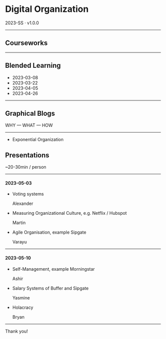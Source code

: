 # Digital Organization

2023-SS · v1.0.0

---

## Courseworks

---

## Blended Learning

- 2023-03-08
- 2023-03-22
- 2023-04-05
- 2023-04-26

---

## Graphical Blogs

WHY — WHAT — HOW

---

- Exponential Organization</br>

## Presentations

~20-30min / person

---

#### 2023-05-03

- Voting systems

  Alexander

- Measuring Organizational Culture, e.g. Netflix / Hubspot<br/>

  Martin

- Agile Organisation, example Sipgate

  Varayu

---

#### 2023-05-10

- Self-Management, example Morningstar

  Ashir

- Salary Systems of Buffer and Sipgate

  Yasmine

- Holacracy </br>

  Bryan

---

Thank you!
